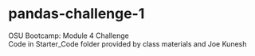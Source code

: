# pandas-challenge-1
OSU Bootcamp: Module 4 Challenge  
Code in Starter_Code folder provided by class materials and Joe Kunesh
